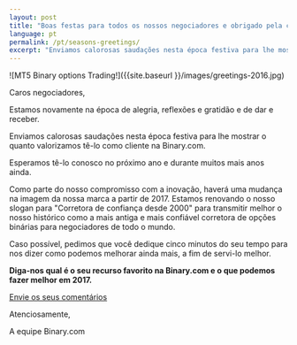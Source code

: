```yaml
---
layout: post
title: "Boas festas para todos os nossos negociadores e obrigado pela confiança desde 2000"
language: pt
permalink: /pt/seasons-greetings/
excerpt: "Enviamos calorosas saudações nesta época festiva para lhe mostrar o quanto valorizamos tê-lo como cliente na Binary.com..."
---
```

![MT5 Binary options Trading!]({{site.baseurl }}/images/greetings-2016.jpg)

Caros negociadores,
 
Estamos novamente na época de alegria, reflexões e gratidão e de dar e receber.
 
Enviamos calorosas saudações nesta época festiva para lhe mostrar o quanto valorizamos tê-lo como cliente na Binary.com.
 
Esperamos tê-lo conosco no próximo ano e durante muitos mais anos ainda.
 
Como parte do nosso compromisso com a inovação, haverá uma mudança na imagem da nossa marca a partir de 2017. Estamos renovando o nosso slogan para "Corretora de confiança desde 2000" para transmitir melhor o nosso histórico como a mais antiga e mais confiável corretora de opções binárias para negociadores de todo o mundo.
 
Caso possível, pedimos que você dedique cinco minutos do seu tempo para nos dizer como podemos melhorar ainda mais, a fim de servi-lo melhor.

<strong>Diga-nos qual é o seu recurso favorito na Binary.com e o que podemos fazer melhor em 2017.</strong>

<p class="p--action"><a class="button" href="https://trade.binary.com/2017wishlist_pt/"><span>Envie os seus comentários</span></a></p>

Atenciosamente,
 
A equipe Binary.com



